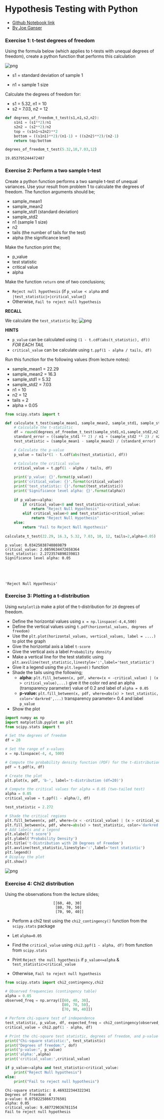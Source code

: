 # Hypothesis Testing with Python

* <a href="https://github.com/JoeGanser/teaching/blob/main/MasterSchool/hypothesis_testing_solutions.ipynb">Github Notebook link</a>
* <a href="mailto:joeganserlectures@gmail.com">By Joe Ganser</a>

### Exercise 1: t-test degrees of freedom

Using the formula below (which applies to t-tests with unequal degrees of freedom), create a python function that performs this calculation

![png](equation1.png)

* s1 = standard deviation of sample 1

* n1 = sample 1 size

Calculate the degrees of freedom for:

* s1 = 5.32, n1 = 10
* s2 = 7.03, n2 = 12


```python
def degrees_of_freedom_t_test(s1,n1,s2,n2):
    s1n1 = (s1**2)/n1
    s2n2 = (s2**2)/n2
    top = (s1n1+s2n2)**2
    bottom = ((s1n1)**2)/(n1-1) + ((s2n2)**2)/(n2-1)
    return top/bottom

degrees_of_freedom_t_test(5.32,10,7.03,12)
```




    19.853795244472487



### Exercise 2: Perform a two sample t-test

Create a python function performs a two sample t-test of unequal variances. Use your result from problem 1 to calculate the degrees of freedom. The function arguments should be;

* sample_mean1
* sample_mean2
* sample_std1 (standard deviation)
* sample_std2
* n1 (sample 1 size)
* n2
* tails (the number of tails for the test)
* alpha (the significance level)

Make the function print the;

* p_value
* test statistic
* critical value
* alpha

Make the function `return` one of two conclusions;

* `Reject null hypothesis` (if `p_value < alpha` and `|test_statistic|>|critical_value|`)
* Otherwise, `Fail to reject null hypothesis`

**RECALL**

We calculate the `test_statistic` by;
![png](equation2.png)

**HINTS**

* `p_value` can be calculated using `(1 - t.cdf(abs(t_statistic), df))` *FOR EACH TAIL*
* `critical_value` can be calculate using `t.ppf(1 - alpha / tails, df)`

Run this function for the following values (from lecture notes):

* sample_mean1 = 22.29
* sample_mean2 = 16.3
* sample_std1 = 5.32
* sample_std2 = 7.03
* n1 = 10
* n2 = 12
* tails = 2
* alpha = 0.05


```python
from scipy.stats import t

def calculate_t_test(sample_mean1, sample_mean2, sample_std1, sample_std2, n1, n2, tails,alpha):
    # Calculate the t-statistic
    df = round(degrees_of_freedom_t_test(sample_std1,n1,sample_std2,n2))
    standard_error = ((sample_std1 ** 2) / n1 + (sample_std2 ** 2) / n2) ** 0.5
    test_statistic = (sample_mean1 - sample_mean2) / (standard_error)

    # Calculate the p-value
    p_value = tails*(1 - t.cdf(abs(test_statistic), df))

    # Calculate the critical value
    critical_value = t.ppf(1 - alpha / tails, df)
    
    print('p_value: {}'.format(p_value))
    print('critical_value: {}'.format(critical_value))
    print('test_statistic: {}'.format(test_statistic))
    print('Significance level alpha: {}'.format(alpha))
    
    if p_value<=alpha:
        if critical_value<0 and test_statistic<critical_value:
            return "Reject Null Hypothesis"
        elif critical_value>0 and test_statistic>critical_value:
            return "Reject Null Hypothesis"
    else:
        return "Fail to Reject Null Hypothesis"
    
calculate_t_test(22.29, 16.3, 5.32, 7.03, 10, 12, tails=2,alpha=0.05)
```

    p_value: 0.03425038740869879
    critical_value: 2.0859634472658364
    test_statistic: 2.2723574890239813
    Significance level alpha: 0.05





    'Reject Null Hypothesis'



### Exercise 3: Plotting a t-distribution

Using `matplotlib` make a plot of the t-distribution for `20` degrees of freedom.

* Define the horizontal values using `x = np.linspace(-4,4,500)`
* Define the vertical values using `t.pdf(horizontal_values, degrees of freedom)`
* Use the `plt.plot(horizontal_values, vertical_values, label = ....)` to plot the graph
* Give the horizontal axis a label `t-score`
* Give the vertical axis a label `Probability density`
* Make a vertical line for the test statistic using `plt.axviline(test_statistic,linestyle=':',label='test_statistic')`
* Give it a legend using the `plt.legend()` function
* Shade the tails using the following;
    * **alpha:** `plt.fill_between(x, pdf, where=(x < -critical_value) | (x > critical_value),...)` give it the color red and an alpha (transparency parameter) value of 0.2 and label of `alpha = 0.05`
    * **p-value:** `plt.fill_between(x, pdf, where=abs(x) > test_statistic, color='darkred',...)` transparency parameter= 0.4 and label `p_value`
* Show the plot


```python
import numpy as np
import matplotlib.pyplot as plt
from scipy.stats import t

# Set the degrees of freedom
df = 20

# Set the range of x-values
x = np.linspace(-4, 4, 500)

# Compute the probability density function (PDF) for the t-distribution
pdf = t.pdf(x, df)

# Create the plot
plt.plot(x, pdf, 'b-', label='t-distribution (df=20)')

# Compute the critical values for alpha = 0.05 (two-tailed test)
alpha = 0.05
critical_value = t.ppf(1 - alpha/2, df)

test_statistic = 2.272

# Shade the critical regions
plt.fill_between(x, pdf, where=(x < -critical_value) | (x > critical_value), color='red', alpha=0.2, label='Alpha = 0.05')
plt.fill_between(x, pdf, where=abs(x) > test_statistic, color='darkred', alpha=0.4,label='p-value')
# Add labels and a legend
plt.xlabel('t score')
plt.ylabel('Probability Density')
plt.title('t-Distribution with 20 Degrees of Freedom')
plt.axvline(test_statistic,linestyle=':',label='test statistic')
plt.legend()
# Display the plot
plt.show()
```


    
![png](output_7_0.png)
    


### Exercise 4: Chi2 distribution

Using the observations from the lecture slides;

                          [[60, 40, 30]
                           [80, 70, 50]
                           [70, 90, 40]]
                           
* Perform a chi2 test using the `chi2_contingency()` function from the `scipy.stats` package
* Let `alpha=0.05`
* Find the `critical_value` using `chi2.ppf(1 - alpha, df)` from function from `scipy.stats`

* Print `Reject the null hypothesis` if `p_value<=alpha` & `test_statistic>critical_value`
* Otherwise, `Fail to reject null hypothesis`


```python
from scipy.stats import chi2_contingency,chi2

# Observed frequencies (contingency table)
alpha = 0.05
observed_freq = np.array([[60, 40, 30],
                          [80, 70, 50],
                          [70, 90, 40]])

# Perform chi-square test of independence
test_statistic, p_value, df, expected_freq = chi2_contingency(observed_freq)
critical_value = chi2.ppf(1 - alpha, df)

# Print the chi-square test statistic, degrees of freedom, and p-value
print("Chi-square statistic:", test_statistic)
print("Degrees of freedom:", dof)
print("p-value:", p_value)
print('alpha:',alpha)
print('critical_value:',critical_value)

if p_value<=alpha and test_statistic>critical_value:
    print("Reject Null hypothesis")
else:
    print("Fail to reject null hypothesis")
```

    Chi-square statistic: 8.469322344322341
    Degrees of freedom: 4
    p-value: 0.07582258667376501
    alpha: 0.05
    critical_value: 9.487729036781154
    Fail to reject null hypothesis



```python

```
